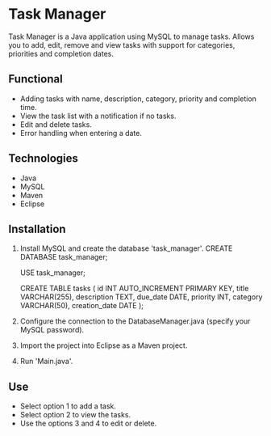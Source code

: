 # Task Manager
Task Manager is a Java application using MySQL to manage tasks. Allows you to add, edit, remove and view tasks with support for categories, priorities and completion dates.

## Functional
- Adding tasks with name, description, category, priority and completion time.
- View the task list with a notification if no tasks.
- Edit and delete tasks.
- Error handling when entering a date.

## Technologies
- Java
- MySQL
- Maven
- Eclipse

## Installation
1. Install MySQL and create the database 'task_manager'.
   CREATE DATABASE task_manager;

    USE task_manager;

    CREATE TABLE tasks (
        id INT AUTO_INCREMENT PRIMARY KEY,
        title VARCHAR(255),
        description TEXT,
        due_date DATE,
        priority INT,
        category VARCHAR(50),
        creation_date DATE
    );


3. Configure the connection to the DatabaseManager.java (specify your MySQL password).
4. Import the project into Eclipse as a Maven project.
5. Run 'Main.java'.

## Use
- Select option 1 to add a task.
- Select option 2 to view the tasks.
- Use the options 3 and 4 to edit or delete.

